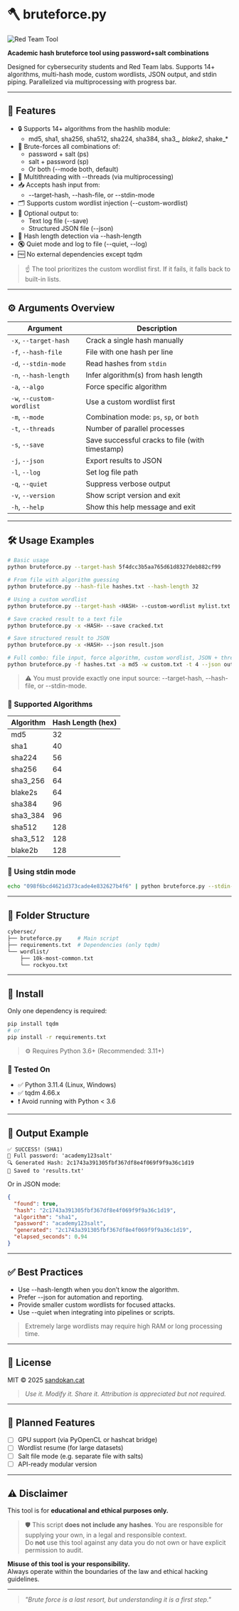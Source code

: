 # 🪓 bruteforce.py

![Red Team Tool](https://img.shields.io/badge/Red%20Team-Tool-critical?style=for-the-badge&logo=protonmail&logoColor=white)

**Academic hash bruteforce tool using password+salt combinations**

Designed for cybersecurity students and Red Team labs.
Supports 14+ algorithms, multi-hash mode, custom wordlists, JSON output, and stdin piping.
Parallelized via multiprocessing with progress bar.

---

## 🧠 Features

- 🔒 Supports 14+ algorithms from the hashlib module:
  - md5, sha1, sha256, sha512, sha224, sha384, sha3_*, blake2*, shake_*
- 🧂 Brute-forces all combinations of:
  - password + salt (ps)
  - salt + password (sp)
  - Or both (--mode both, default)
- 🧵 Multithreading with --threads (via multiprocessing)
- 📥 Accepts hash input from:
  - --target-hash, --hash-file, or --stdin-mode
- 🗂️ Supports custom wordlist injection (--custom-wordlist)
- 💾 Optional output to:
  - Text log file (--save)
  - Structured JSON file (--json)
- 📄 Hash length detection via --hash-length
- 🔇 Quiet mode and log to file (--quiet, --log)
- 🆓 No external dependencies except tqdm

> ☝️ The tool prioritizes the custom wordlist first. If it fails, it falls back to built-in lists.

---

## ⚙️ Arguments Overview

| Argument                  | Description                                     |
| ------------------------- | ----------------------------------------------- |
| `-x`, `--target-hash`     | Crack a single hash manually                    |
| `-f`, `--hash-file`       | File with one hash per line                     |
| `-d`, `--stdin-mode`      | Read hashes from `stdin`                        |
| `-n`, `--hash-length`     | Infer algorithm(s) from hash length             |
| `-a`, `--algo`            | Force specific algorithm                        |
| `-w`, `--custom-wordlist` | Use a custom wordlist first                     |
| `-m`, `--mode`            | Combination mode: `ps`, `sp`, or `both`         |
| `-t`, `--threads`         | Number of parallel processes                    |
| `-s`, `--save`            | Save successful cracks to file (with timestamp) |
| `-j`, `--json`            | Export results to JSON                          |
| `-l`, `--log`             | Set log file path                               |
| `-q`, `--quiet`           | Suppress verbose output                         |
| `-v`, `--version`         | Show script version and exit                    |
| `-h`, `--help`            | Show this help message and exit                 |

---

## 🛠️ Usage Examples

```bash
# Basic usage
python bruteforce.py --target-hash 5f4dcc3b5aa765d61d8327deb882cf99

# From file with algorithm guessing
python bruteforce.py --hash-file hashes.txt --hash-length 32

# Using a custom wordlist
python bruteforce.py --target-hash <HASH> --custom-wordlist mylist.txt

# Save cracked result to a text file
python bruteforce.py -x <HASH> --save cracked.txt

# Save structured result to JSON
python bruteforce.py -x <HASH> --json result.json

# Full combo: file input, force algorithm, custom wordlist, JSON + threads
python bruteforce.py -f hashes.txt -a md5 -w custom.txt -t 4 --json out.json
```

> ⚠️ You must provide exactly one input source: --target-hash, --hash-file, or --stdin-mode.

### 🔄 Supported Algorithms

| Algorithm     | Hash Length (hex) |
|---------------|-------------------|
| md5           | 32                |
| sha1          | 40                |
| sha224        | 56                |
| sha256        | 64                |
| sha3_256      | 64                |
| blake2s       | 64                |
| sha384        | 96                |
| sha3_384      | 96                |
| sha512        | 128               |
| sha3_512      | 128               |
| blake2b       | 128               |


### 🔁 Using stdin mode

```bash
echo "098f6bcd4621d373cade4e832627b4f6" | python bruteforce.py --stdin-mode
```

---

## 📁 Folder Structure

```bash
cybersec/
├── bruteforce.py     # Main script
├── requirements.txt  # Dependencies (only tqdm)
└── wordlist/
    ├── 10k-most-common.txt
    └── rockyou.txt
```

---

## 🔧 Install

Only one dependency is required:

```bash
pip install tqdm
# or
pip install -r requirements.txt
```

> ⚙️ Requires Python 3.6+ (Recommended: 3.11+)

### 🧪 Tested On

- ✅ Python 3.11.4 (Linux, Windows)
- ✅ tqdm 4.66.x
- ❗ Avoid running with Python < 3.6


---

## 📄 Output Example

```text
✅ SUCCESS! (SHA1)
🔑 Full password: 'academy123salt'
🔍 Generated Hash: 2c1743a391305fbf367df8e4f069f9f9a36c1d19
💾 Saved to 'results.txt'
```

Or in JSON mode:

```json
{
  "found": true,
  "hash": "2c1743a391305fbf367df8e4f069f9f9a36c1d19",
  "algorithm": "sha1",
  "password": "academy123salt",
  "generated": "2c1743a391305fbf367df8e4f069f9f9a36c1d19",
  "elapsed_seconds": 0.94
}
```

---

## ✅ Best Practices

- Use --hash-length when you don’t know the algorithm.
- Prefer --json for automation and reporting.
- Provide smaller custom wordlists for focused attacks.
- Use --quiet when integrating into pipelines or scripts.

> Extremely large wordlists may require high RAM or long processing time.

---

## 📝 License

MIT © 2025 [sandokan.cat](https://sandokan.cat)

> *Use it. Modify it. Share it. Attribution is appreciated but not required.*

---

## 🔮 Planned Features

- [ ] GPU support (via PyOpenCL or hashcat bridge)
- [ ] Wordlist resume (for large datasets)
- [ ] Salt file mode (e.g. separate file with salts)
- [ ] API-ready modular version

---

## ⚠️ Disclaimer

This tool is for **educational and ethical purposes only.**

> 🛡️ This script **does not include any hashes**. You are responsible for supplying your own, in a legal and responsible context.  
> Do **not** use this tool against any data you do not own or have explicit permission to audit.

**Misuse of this tool is your responsibility.**  
Always operate within the boundaries of the law and ethical hacking guidelines.

---

> *"Brute force is a last resort, but understanding it is a first step."*
